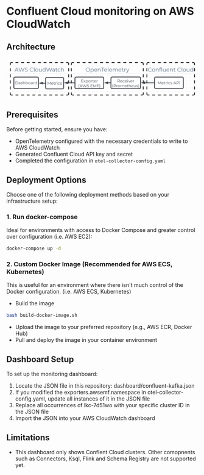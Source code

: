 # Confluent Cloud monitoring on AWS CloudWatch

## Architecture

![alt text](architecture.png)

## Prerequisites

Before getting started, ensure you have:

- OpenTelemetry configured with the necessary credentials to write to AWS CloudWatch
- Generated Confluent Cloud API key and secret
- Completed the configuration in `otel-collector-config.yaml`


## Deployment Options

Choose one of the following deployment methods based on your infrastructure setup:

### 1. Run docker-compose


Ideal for environments with access to Docker Compose and greater control over configuration (i.e. AWS EC2):

```sh
docker-compose up -d
```

### 2. Custom Docker Image (Recommended for AWS ECS, Kubernetes)

This is useful for an environment where there isn't much control of the Docker configuration. (i.e. AWS ECS, Kubernetes)

- Build the image

```sh
bash build-docker-image.sh
```

- Upload the image to your preferred repository (e.g., AWS ECR, Docker Hub)
- Pull and deploy the image in your container environment




## Dashboard Setup

To set up the monitoring dashboard:

1. Locate the JSON file in this repository: dashboard/confluent-kafka.json
2. If you modified the exporters.awsemf.namespace in otel-collector-config.yaml, update all instances of it in the JSON file
3. Replace all occurrences of lkc-7d51wo with your specific cluster ID in the JSON file
4. Import the JSON into your AWS CloudWatch dashboard

## Limitations

- This dashboard only shows Conflent Cloud clusters. Other comopnents such as Connectors, Ksql, Flink and Schema Registry are not supported yet.

